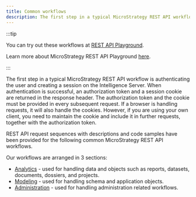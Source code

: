 ```yaml
---
title: Common workflows
description: The first step in a typical MicroStrategy REST API workflow is authenticating the user and creating a session on the Intelligence Server. When authentication is successful, an authorization token and a session cookie are returned in the response header. The authorization token and the cookie must be provided in every subsequent request. If a browser is handling requests, it will also handle the cookies. However, if you are using your own client, you need to maintain the cookie and include it in further requests, together with the authorization token.
---
```


:::tip

You can try out these workflows at [REST API Playground](https://www.postman.com/microstrategysdk/workspace/microstrategy-rest-api/collection/16131298-9ba9a108-18ee-438e-8f4f-df058f265f1b?ctx=documentation).

Learn more about MicroStrategy REST API Playground [here](/docs/getting-started/playground.md).

:::

The first step in a typical MicroStrategy REST API workflow is authenticating the user and creating a session on the Intelligence Server. When authentication is successful, an authorization token and a session cookie are returned in the response header. The authorization token and the cookie must be provided in every subsequent request. If a browser is handling requests, it will also handle the cookies. However, if you are using your own client, you need to maintain the cookie and include it in further requests, together with the authorization token.

REST API request sequences with descriptions and code samples have been provided for the following common MicroStrategy REST API workflows.

Our workflows are arranged in 3 sections:

- [Analytics](analytics/analytics.md) - used for handling data and objects such as reports, datasets, documents, dossiers, and projects.
- [Modeling](modeling/modeling.md) - used for handling schema and application objects.
- [Administration](administration/administration.md) - used for handling administration related workflows.
